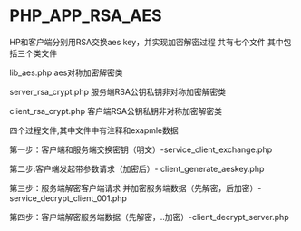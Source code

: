 # PHP_APP_RSA_AES
HP和客户端分别用RSA交换aes key，并实现加密解密过程
共有七个文件 其中包括三个类文件

lib_aes.php aes对称加密解密类

server_rsa_crypt.php 服务端RSA公钥私钥非对称加密解密类

client_rsa_crypt.php 客户端RSA公钥私钥非对称加密解密类

四个过程文件,其中文件中有注释和exapmle数据

第一步：客户端和服务端交换密钥（明文）-service_client_exchange.php

第二步:客户端发起带参数请求（加密后）- client_generate_aeskey.php

第三步：服务端解密客户端请求 并加密服务端数据（先解密，后加密）-service_decrypt_client_001.php

第四步：客户端解密服务端数据（先解密，..加密）-client_decrypt_server.php
